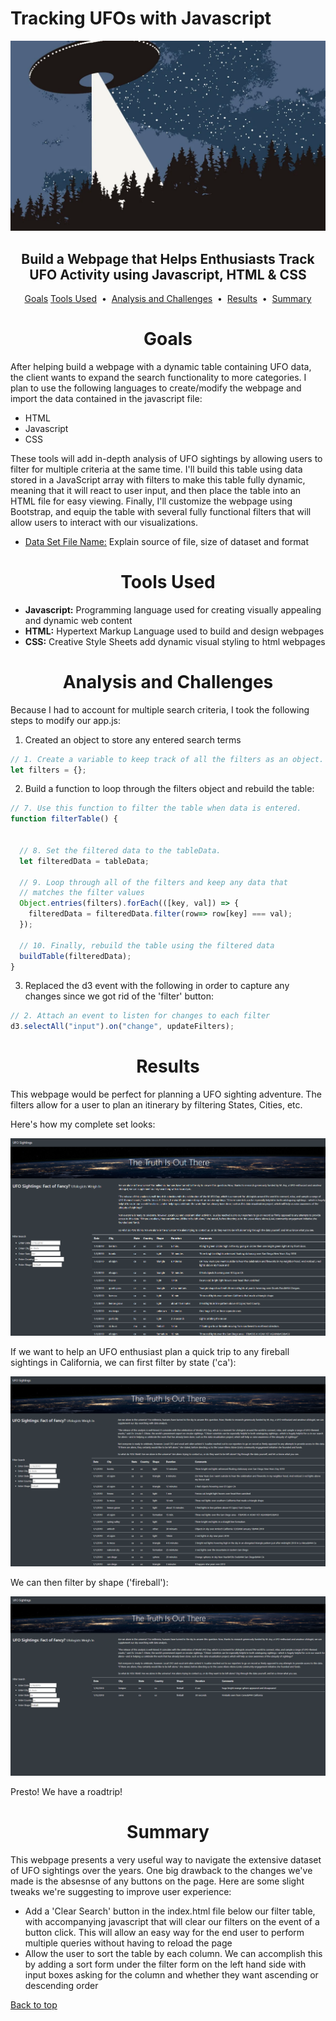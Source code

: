 # Tracking UFOs with Javascript

<div align="center">
    <img src=images/ufo.webp>
</div>

## <div align="center">Build a Webpage that Helps Enthusiasts Track UFO Activity using Javascript, HTML & CSS</div>

<p align="center">
<a href="#goals">Goals</a>
<a href="#tools-used">Tools Used</a> &nbsp;&bull;&nbsp;
<a href="#analysis-and-challenges">Analysis and Challenges</a> &nbsp;&bull;&nbsp;
<a href="#results">Results</a> &nbsp;&bull;&nbsp;
<a href="#summary">Summary</a>
</p>

# <div align="center">Goals</div>

After helping build a webpage with a dynamic table containing UFO data, the client wants to expand the search functionality to more categories. I plan to use the following languages to create/modify the webpage and import the data contained in the javascript file:

- HTML
- Javascript
- CSS

These tools will add in-depth analysis of UFO sightings by allowing users to filter for multiple criteria at the same time. I'll build this table using data stored in a JavaScript array with filters to make this table fully dynamic, meaning that it will react to user input, and then place the table into an HTML file for easy viewing. Finally, I'll customize the webpage using Bootstrap, and equip the table with several fully functional filters that will allow users to interact with our visualizations.

- [Data Set File Name:](data/data_source.format) Explain source of file, size of dataset and format

# <div align="center">Tools Used</div>
- **Javascript:** Programming language used for creating visually appealing and dynamic web content
- **HTML:** Hypertext Markup Language used to build and design webpages
- **CSS:** Creative Style Sheets add dynamic visual styling to html webpages


# <div align="center">Analysis and Challenges</div>

Because I had to account for multiple search criteria, I took the following steps to modify our app.js:

1. Created an object to store any entered search terms

```javascript
// 1. Create a variable to keep track of all the filters as an object.
let filters = {};
```

2. Build a function to loop through the filters object and rebuild the table:

```javascript
// 7. Use this function to filter the table when data is entered.
function filterTable() {
  

  // 8. Set the filtered data to the tableData.
  let filteredData = tableData;

  // 9. Loop through all of the filters and keep any data that
  // matches the filter values
  Object.entries(filters).forEach(([key, val]) => {
    filteredData = filteredData.filter(row=> row[key] === val);
  });

  // 10. Finally, rebuild the table using the filtered data
  buildTable(filteredData);
}
```
3. Replaced the d3 event with the following in order to capture any changes since we got rid of the 'filter' button:

```javascript
// 2. Attach an event to listen for changes to each filter
d3.selectAll("input").on("change", updateFilters);
```

# <div align="center">Results</div>

This webpage would be perfect for planning a UFO sighting adventure. The filters allow for a user to plan an itinerary by filtering States, Cities, etc.

Here's how my complete set looks:

![full_table](images/updated_table.png)

If we want to help an UFO enthusiast plan a quick trip to any fireball sightings in California, we can first filter by state ('ca'):

![california_filter](images/california_filter.png)

We can then filter by shape ('fireball'):

![california_fireball_filter](images/california-fireballs_filter.png)

Presto! We have a roadtrip!

# <div align="center">Summary</div>

This webpage presents a very useful way to navigate the extensive dataset of UFO sightings over the years. One big drawback to the changes we've made is the absesnse of any buttons on the page. Here are some slight tweaks we're suggesting to improve user experience:

- Add a 'Clear Search' button in the index.html file below our filter table, with accompanying javascript that will clear our filters on the event of a button click. This will allow an easy way for the end user to perform multiple queries without having to reload the page
- Allow the user to sort the table by each column. We can accomplish this by adding a sort form under the filter form on the left hand side with input boxes asking for the column and whether they want ascending or descending order

[Back to top](#tracking-ufos-with-javascript)

